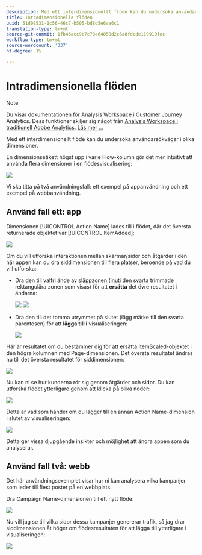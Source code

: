 ```yaml
---
description: Med ett interdimensionellt flöde kan du undersöka användarsökvägar i olika dimensioner.
title: Intradimensionella flöden
uuid: 51d08531-1c56-46c7-b505-bd8d5e6aa6c1
translation-type: tm+mt
source-git-commit: 1fb46acc9c7c70e64058d2c6a8fdcde119910fec
workflow-type: tm+mt
source-wordcount: '337'
ht-degree: 1%

---
```



# Intradimensionella flöden

>[!NOTE]
>
>Du visar dokumentationen för Analysis Workspace i Customer Journey Analytics. Dess funktioner skiljer sig något från [Analysis Workspace i traditionell Adobe Analytics](https://docs.adobe.com/content/help/en/analytics/analyze/analysis-workspace/home.html). [Läs mer …](/help/getting-started/cja-aa.md)

Med ett interdimensionellt flöde kan du undersöka användarsökvägar i olika dimensioner.

En dimensionsetikett högst upp i varje Flow-kolumn gör det mer intuitivt att använda flera dimensioner i en flödesvisualisering:

![](assets/flow.png)

Vi ska titta på två användningsfall: ett exempel på appanvändning och ett exempel på webbanvändning.

## Använd fall ett: app

Dimensionen [!UICONTROL Action Name] lades till i flödet, där det översta returnerade objektet var [!UICONTROL ItemAdded]:

![](assets/multi-dimensional-flow.png)

Om du vill utforska interaktionen mellan skärmar/sidor och åtgärder i den här appen kan du dra siddimensionen till flera platser, beroende på vad du vill utforska:

* Dra den till valfri ände av släppzonen (inuti den svarta trimmade rektangulära zonen som visas) för att **ersätta** det övre resultatet i ändarna:

   ![](assets/multi-dimensional-flow2.png) ![](assets/multi-dimensional-flow3.png)

* Dra den till det tomma utrymmet på slutet (lägg märke till den svarta parentesen) för att **lägga till i** visualiseringen:

   ![](assets/multi-dimensional-flow4.png)

Här är resultatet om du bestämmer dig för att ersätta ItemScaled-objektet i den högra kolumnen med Page-dimensionen. Det översta resultatet ändras nu till det översta resultatet för siddimensionen:

![](assets/multi-dimensional-flow5.png)

Nu kan ni se hur kunderna rör sig genom åtgärder och sidor. Du kan utforska flödet ytterligare genom att klicka på olika noder:

![](assets/multi-dimensional-flow6.png)

Detta är vad som händer om du lägger till en annan Action Name-dimension i slutet av visualiseringen:

![](assets/multi-dimensional-flow7.png)

Detta ger vissa djupgående insikter och möjlighet att ändra appen som du analyserar.

## Använd fall två: webb

Det här användningsexemplet visar hur ni kan analysera vilka kampanjer som leder till flest poster på en webbplats.

Dra Campaign Name-dimensionen till ett nytt flöde:

![](assets/multi-dimensional-flow8.png)

Nu vill jag se till vilka sidor dessa kampanjer genererar trafik, så jag drar siddimensionen åt höger om flödesresultaten för att lägga till ytterligare i visualiseringen:

![](assets/multi-dimensional-flow9.png)
